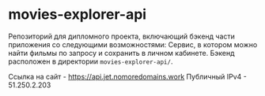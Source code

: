 # movies-explorer-api
Репозиторий для дипломного проекта, включающий бэкенд части приложения со следующими возможностями: Сервис, в котором можно найти фильмы по запросу и сохранить в личном кабинете. Бэкенд расположен в директории `movies-explorer-api/`.
  
Cсылка на сайт - https://api.jet.nomoredomains.work
Публичный IPv4 - 51.250.2.203
